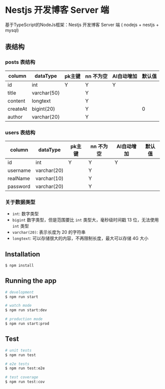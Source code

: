 # Nestjs 开发博客 Server 端

基于TypeScript的NodeJs框架：Nestjs 开发博客 Server 端 ( nodejs + nestjs + mysql)

## 表结构

### posts 表结构
| column   | dataType    | pk主键 | nn 不为空 | AI自动增加 | 默认值 |
| ---      | ---         | ---    | ---      |---        | ---    |
| id       | int         | Y      |Y         | Y         |        |
| title    | varchar(50) |        |Y         |           |        |
| content  | longtext    |        |Y         |           |        |
| createAt | bigint(20)  |        |Y         |           |    0   |
| author   | varchar(20) |        |Y         |           |        |

### users 表结构

| column   | dataType    | pk主键 | nn 不为空 | AI自动增加 | 默认值 |
| ---      | ---         | ---    | ---      |---        | ---    |
| id       | int         | Y      | Y        | Y         |        |
| username | varchar(20) |        | Y        |           |        |
| realName | varchar(10) |        | Y        |           |        |
| password | varchar(20) |        | Y        |           |        |

### 关于数据类型

- `int`: 数字类型
- `bigint` 数字类型，但是范围要比 `int` 类型大，毫秒级时间戳 13 位，无法使用 `int` 类型
- `varchar(20)`: 表示长度为 20 的字符串
- `longtext`: 可以存储很大的内容，不再限制长度，最大可以存储 4G 大小

## Installation

```bash
$ npm install
```

## Running the app

```bash
# development
$ npm run start

# watch mode
$ npm run start:dev

# production mode
$ npm run start:prod
```

## Test

```bash
# unit tests
$ npm run test

# e2e tests
$ npm run test:e2e

# test coverage
$ npm run test:cov
```
